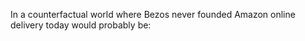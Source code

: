 In a counterfactual world where Bezos never founded Amazon online delivery today would probably be:

